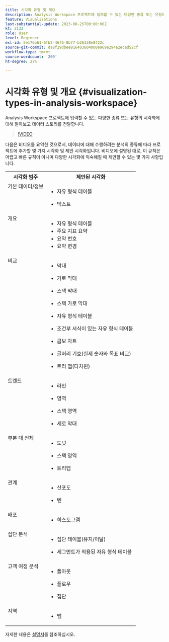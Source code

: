 ```yaml
---
title: 시각화 유형 및 개요
description: Analysis Workspace 프로젝트에 입력할 수 있는 다양한 종류 또는 유형의 시각화에 대해 알아보고 데이터 스토리를 전달합니다.
feature: Visualizations
last-substantial-update: 2023-08-25T00:00:00Z
kt: 2132
role: User
level: Beginner
exl-id: 5e176b61-6fb2-46f6-8b77-b26338e8422c
source-git-commit: da8f29dbee916403604000e969e294a2ecad52cf
workflow-type: tm+mt
source-wordcount: '209'
ht-degree: 27%

---
```


# 시각화 유형 및 개요 {#visualization-types-in-analysis-workspace}

Analysis Workspace 프로젝트에 입력할 수 있는 다양한 종류 또는 유형의 시각화에 대해 알아보고 데이터 스토리를 전달합니다.

>[!VIDEO](https://video.tv.adobe.com/v/33223/?quality=12&learn=on&captions=kor)

다음은 비디오를 요약한 것으로서, 데이터에 대해 수행하려는 분석의 종류에 따라 프로젝트에 추가할 몇 가지 시각화 및 제안 시각화입니다. 비디오에 설명된 대로, 이 규칙은 어렵고 빠른 규칙이 아니며 다양한 시각화에 익숙해질 때 제안할 수 있는 몇 가지 사항입니다.

<table style="max-width: 1214px;">
<tr>
    <th>
        시각화 범주
    </th>
    <th>
        제안된 시각화
    </th>
</tr>
<tr>
  <td style="vertical-align: top;">기본 데이터/정보
  </td>

<td style="vertical-align: top;">

* 자유 형식 테이블
* 텍스트

  </td>
</tr>
<tr>
  <td style="vertical-align: top;">개요
  </td>

<td style="vertical-align: top;">

* 자유 형식 테이블
* 주요 지표 요약
* 요약 번호
* 요약 변경

</td>
</tr>
<tr>
  <td style="vertical-align: top;">비교
  </td>

<td style="vertical-align: top;">

* 막대
* 가로 막대
* 스택 막대
* 스택 가로 막대
* 자유 형식 테이블
* 조건부 서식이 있는 자유 형식 테이블
* 콤보 차트
* 글머리 기호(실제 숫자와 목표 비교)
* 트리 맵(다차원)

  </td>
</tr>
<tr>
  <td style="vertical-align: top;">트렌드
  </td>

<td style="vertical-align: top;">

* 라인
* 영역
* 스택 영역
* 세로 막대

  </td>
</tr>
<tr>
  <td style="vertical-align: top;">부분 대 전체
  </td>

<td style="vertical-align: top;">

* 도넛
* 스택 영역
* 트리맵

  </td>
</tr>
<tr>
  <td style="vertical-align: top;">관계
  </td>

<td style="vertical-align: top;">

* 산포도
* 벤

  </td>
</tr>
<tr>
  <td style="vertical-align: top;">배포
  </td>

<td style="vertical-align: top;">

* 히스토그램

  </td>
</tr>
<tr>
  <td style="vertical-align: top;">집단 분석
  </td>

<td style="vertical-align: top;">

* 집단 테이블(유지/이탈)
* 세그먼트가 적용된 자유 형식 테이블

  </td>
</tr>
<tr>
  <td style="vertical-align: top;">고객 여정 분석
  </td>

<td style="vertical-align: top;">

* 폴아웃
* 플로우
* 집단

  </td>
</tr>
<tr>
  <td style="vertical-align: top;">지역
  </td>

<td style="vertical-align: top;">

* 맵

  </td>
</tr>


</table>

자세한 내용은 [설명서](https://experienceleague.adobe.com/docs/analytics/analyze/analysis-workspace/visualizations/freeform-analysis-visualizations.html?lang=ko)를 참조하십시오.
